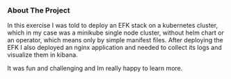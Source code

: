 ### About The Project

In this exercise I was told to deploy an EFK stack on a kubernetes cluster, which in my case was a minikube single node cluster, without helm chart or an operator, which means only by simple manifest files.
After deploying the EFK I also deployed an nginx application and needed to collect its logs and visualize them in kibana.

It was fun and challenging and Im really happy to learn more.
